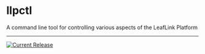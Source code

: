 # llpctl

A command line tool for controlling various aspects of the LeafLink Platform

---

[![Current Release](https://img.shields.io/badge/release-0.1.15-1eb0fc.svg)](https://github.com/leeaflink/llpctl/releases/tag/0.1.15)
